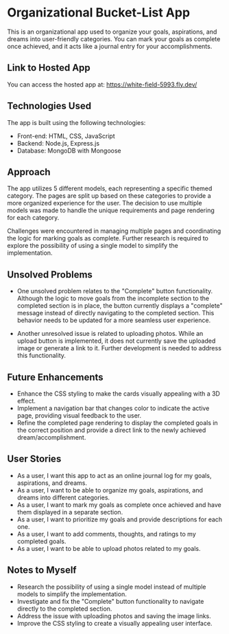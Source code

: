 
# Organizational Bucket-List App

This is an organizational app used to organize your goals, 
  aspirations, and dreams into user-friendly categories. 
You can mark your goals as complete once achieved, 
  and it acts like a journal entry for your accomplishments.

## Link to Hosted App

You can access the hosted app at:
https://white-field-5993.fly.dev/

## Technologies Used

The app is built using the following technologies:

- Front-end: HTML, CSS, JavaScript
- Backend: Node.js, Express.js
- Database: MongoDB with Mongoose

## Approach

The app utilizes 5 different models, each representing a specific themed category. 
The pages are split up based on these categories to provide a more organized experience for the user. 
The decision to use multiple models was made to handle the unique requirements and page rendering for each category.

Challenges were encountered in managing multiple pages and coordinating the logic for marking goals as complete. 
Further research is required to explore the possibility of using a single model to simplify the implementation.

## Unsolved Problems

- One unsolved problem relates to the "Complete" button functionality.
    Although the logic to move goals from the incomplete section to the completed section is in place,
    the button currently displays a "complete" message instead of directly navigating to the completed section.
    This behavior needs to be updated for a more seamless user experience.

- Another unresolved issue is related to uploading photos.
  While an upload button is implemented, it does not currently save the uploaded image or generate a link to it.
  Further development is needed to address this functionality.

## Future Enhancements

- Enhance the CSS styling to make the cards visually appealing with a 3D effect.
- Implement a navigation bar that changes color to indicate the active page, providing visual feedback to the user.
- Refine the completed page rendering to display the completed goals in the correct position
   and provide a direct link to the newly achieved dream/accomplishment.

## User Stories

- As a user, I want this app to act as an online journal log for my goals, aspirations, and dreams.
- As a user, I want to be able to organize my goals, aspirations, and dreams into different categories.
- As a user, I want to mark my goals as complete once achieved and have them displayed in a separate section.
- As a user, I want to prioritize my goals and provide descriptions for each one.
- As a user, I want to add comments, thoughts, and ratings to my completed goals.
- As a user, I want to be able to upload photos related to my goals.
  

## Notes to Myself

- Research the possibility of using a single model instead of multiple models to simplify the implementation.
- Investigate and fix the "Complete" button functionality to navigate directly to the completed section.
- Address the issue with uploading photos and saving the image links.
- Improve the CSS styling to create a visually appealing user interface.

